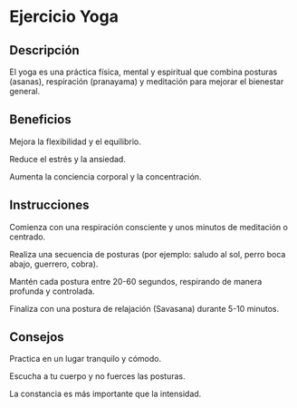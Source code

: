 # Ejercicio Yoga

## Descripción

El yoga es una práctica física, mental y espiritual que combina posturas (asanas), respiración (pranayama) y meditación para mejorar el bienestar general.

## Beneficios

Mejora la flexibilidad y el equilibrio.

Reduce el estrés y la ansiedad.

Aumenta la conciencia corporal y la concentración.

## Instrucciones

Comienza con una respiración consciente y unos minutos de meditación o centrado.

Realiza una secuencia de posturas (por ejemplo: saludo al sol, perro boca abajo, guerrero, cobra).

Mantén cada postura entre 20-60 segundos, respirando de manera profunda y controlada.

Finaliza con una postura de relajación (Savasana) durante 5-10 minutos.

## Consejos

Practica en un lugar tranquilo y cómodo.

Escucha a tu cuerpo y no fuerces las posturas.

La constancia es más importante que la intensidad.